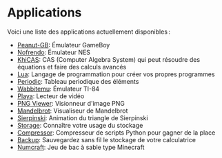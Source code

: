 # Applications

Voici une liste des applications actuellement disponibles :

- [Peanut-GB](./peanut-gb.md): Émulateur GameBoy
- [Nofrendo](./nofrendo.md): Émulateur NES
- [KhiCAS](./khicas.md): CAS (Computer Algebra System) qui peut résoudre
  des équations et faire des calculs avancés
- [Lua](./lua.md): Langage de programmation pour créer vos propres programmes
- [Periodic](./periodic.md): Tableau periodique des éléments
- [Wabbitemu](./wabbitemu.md): Émulateur TI-84
- [Playa](./playa.md): Lecteur de vidéo
- [PNG Viewer](./pngviewer.md): Visionneur d'image PNG
- [Mandelbrot](./mandelbrot.md): Visualiseur de Mandelbrot
- [Sierpinski](./sierpinski.md): Animation du triangle de Sierpinski
- [Storage](./storage.md): Connaître votre usage du stockage
- [Compressor](./compressor.md): Compresseur de scripts Python pour gagner de la place
- [Backup](./backup.md): Sauvegardez sans fil le stockage de votre calculatrice
- [Numcraft](./numcraft.md): Jeu de bac à sable type Minecraft

